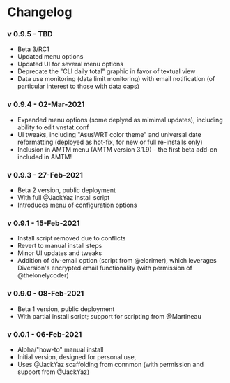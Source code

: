 # Changelog #

### v 0.9.5 - TBD ###
* Beta 3/RC1
* Updated menu options
* Updated UI for several menu options
* Deprecate the "CLI daily total" graphic in favor of textual view
* Data use monitoring (data limit monitoring) with email notification (of particular interest to those with data caps)

### v 0.9.4 - 02-Mar-2021 ###
* Expanded menu options (some deplyed as mimimal updates), including ability to edit vnstat.conf
* UI tweaks, including "AsusWRT color theme" and universal date reformatting (deployed as hot-fix, for new or full re-installs only)
* Inclusion in AMTM menu (AMTM version 3.1.9) - the first beta add-on included in AMTM!

### v 0.9.3 - 27-Feb-2021 ###
* Beta 2 version, public deployment
* With full @JackYaz install script
* Introduces menu of configuration options

### v 0.9.1 - 15-Feb-2021 ###
* Install script removed due to conflicts
* Revert to manual install steps
* Minor UI updates and tweaks
* Addition of div-email option (script from @elorimer), which leverages Diversion's encrypted email functionality (with permission of @thelonelycoder)

### v 0.9.0 - 08-Feb-2021 ###
* Beta 1 version, public deployment
* With partial install script; support for scripting from @Martineau

### v 0.0.1 - 06-Feb-2021 ###
* Alpha/"how-to" manual install
* Initial version, designed for personal use, 
* Uses @JackYaz scaffolding from connmon (with permission and support from @JackYaz)
